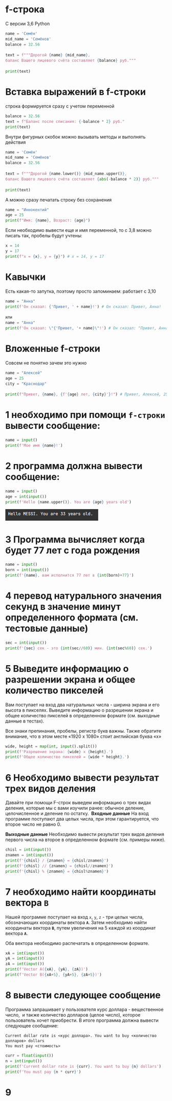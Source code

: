 # f-строка
С версии 3,6 Python

```python
name = 'Семён'
mid_name = 'Семёнов'
balance = 32.56

text = f"""Дорогой {name} {mid_name}, 
баланс Вашего лицевого счёта составляет {balance} руб."""

print(text)
```

# Вставка выражений в f-строки
строка формируется сразу с учетом переменной
```python
balance = 32.56
text = f"Баланс после списания: {-balance * 2} руб."
print(text)
```

Внутри фигурных скобок можно вызывать методы и выполнять действия
```python
name = 'Семён'
mid_name = 'Семёнов'
balance = 32.56

text = f"""Дорогой {name.lower()} {mid_name.upper()},
баланс Вашего лицевого счёта составляет {abs(-balance * 2)} руб."""

print(text)
```

А можно сразу печатать строку без сохранения

```python
name = "Иннокентий"
age = 25
print(f"Имя: {name}, Возраст: {age}")
```

Если необходимо вывести еще и имя переменной, то с 3,8 можно писать так, пробелы будут учтены:

```python
x = 14
y = 17
print(f"x = {x}, y = {y}") # x = 14, y = 17
```

# Кавычки
Есть какая-то запутка, поэтому просто запоминаем: работает с 3,10

```python
name = "Анна"  
print(f'Он сказал: {'Привет, ' + name}!') # Он сказал: Привет, Анна!

или 
name = "Анна"  
print(f'Он сказал: \"{'Привет, '+ name}\"!') # Он сказал: "Привет, Анна"!
```


# Вложенные f-**строки**

Совсем не понятно зачем это нужно
```python
name = "Алексей"
age = 25
city = "Краснодар"

print(f"Привет, {name}, {f'{age} лет, {city}'}!") # Привет, Алексей, 25 лет, Краснодар!
```


# 1 необходимо при помощи `f-строки` вывести сообщение:

```python
name = input()
print(f'Мое имя {name}!')
```

# 2 программа должна вывести сообщение:

```python
name = input()  
age = int(input())  
print(f'Hello {name.upper()}. You are {age} years old')
```

![](../_pictures/image_20250415172005.png)

# 3 Программа вычисляет когда будет 77 лет с года рождения

```python
name = input()  
born = int(input())  
print(f'{name}, вам исполнится 77 лет в {int(born)+77}')
```

# 4 перевод натурального значения секунд в значение минут определенного формата (см. тестовые данные)

```python
sec = int(input())  
print(f'{sec} сек - это {int(sec//60)} мин. {int(sec%60)} сек.')
```

# 5 Выведите информацию о разрешении экрана и общее количество пикселей

Вам поступает на вход два натуральных числа - ширина экрана и его высота в пикселях. Выведите информацию о разрешении экрана и общее количество пикселей в определенном формате (см. выходные данные в тестах).

Все знаки препинания, пробелы, регистр букв важны. Также обратите внимание, что в этом месте «1920 x 1080» стоит английская буква «x»

```python
wide, height = map(int, input().split())  
print(f'Разрешение экрана: {wide} x {height}.')  
print(f'Общее количество пикселей = {wide * height}.')

```

# 6 Необходимо вывести результат трех видов деления
Давайте при помощи F-строк выведем информацию о трех видах деления, которые мы с вами изучили ранее: обычное деление, целочисленное и деление по остатку. 
**Входные данные**
На вход программе поступают два целых числа, при этом гарантируется, что второе число не равно 0.

**Выходные данные**
Необходимо вывести результат трех видов деления первого числа на второе в определенном формате (см. примеры ниже).

```python
chisl = int(input())  
znamen = int(input())  
print(f'{chisl} / {znamen} = {chisl/znamen}')  
print(f'{chisl} // {znamen} = {chisl//znamen}')  
print(f'{chisl} % {znamen} = {chisl%znamen}')

```

# 7 необходимо найти координаты вектора **`B`**

Нашей программе поступает на вход `x`, `y`, `z` - три целых числа, обозначающих координаты вектора **`А`**. Затем необходимо найти координаты вектора **`B`**, путем увеличения на 5 каждой из координат вектора **`А`**.

Оба вектора необходимо распечатать в определенном формате.

```python
xA = int(input())  
yA = int(input())  
zA = int(input())  
print(f'Vector A({xA}, {yA}, {zA})')  
print(f'Vector B({xA+5}, {yA+5}, {zA+5})')
```

# 8 вывести следующее сообщение
Программа запрашивает у пользователя курс доллара - вещественное число,  и также количество долларов (целое число), которое пользователь хочет приобрести. В итоге программа должна вывести следующее сообщение:

```php-template
Current dollar rate is <курс доллара>. You want to buy <количество долларов> dollars
You must pay <стоимость>
```

```python
curr = float(input())  
n = int(input())  
print(f'Current dollar rate is {curr}. You want to buy {n} dollars')  
print(f'You must pay {n * curr}')
```

# 9

```python

```